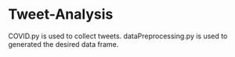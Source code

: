 # Tweet-Analysis
COVID.py is used to collect tweets.
dataPreprocessing.py is used to generated the desired data frame.
